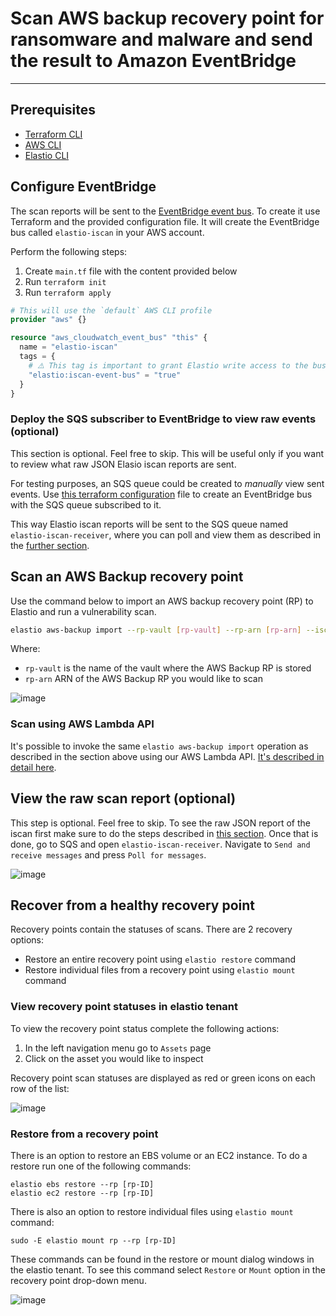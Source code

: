 # Scan AWS backup recovery point for ransomware and malware and send the result to Amazon EventBridge

---

## Prerequisites
- [Terraform CLI]
- [AWS CLI]
- [Elastio CLI]

## Configure EventBridge
The scan reports will be sent to the [EventBridge event bus]. To create it use Terraform and the provided configuration file. It will create the EventBridge bus called `elastio-iscan` in your AWS account.

Perform the following steps:
1. Create `main.tf` file with the content provided below
2. Run `terraform init`
3. Run `terraform apply`

```tf
# This will use the `default` AWS CLI profile
provider "aws" {}

resource "aws_cloudwatch_event_bus" "this" {
  name = "elastio-iscan"
  tags = {
    # ⚠️ This tag is important to grant Elastio write access to the bus
    "elastio:iscan-event-bus" = "true"
  }
}
```

### Deploy the SQS subscriber to EventBridge to view raw events (optional)

This section is optional. Feel free to skip. This will be useful only if you want to review what raw JSON Elasio iscan reports are sent.

For testing purposes, an SQS queue could be created to *manually* view sent events. Use [this terraform configuration](eventbridge-sqs.tf) file to create an EventBridge bus with the SQS queue subscribed to it.

This way Elastio iscan reports will be sent to the SQS queue named `elastio-iscan-receiver`, where you can poll and view them as described in the [further section](#view-the-raw-scan-report-optional).

## Scan an AWS Backup recovery point
Use the command below to import an AWS backup recovery point (RP) to Elastio and run a vulnerability scan.
```bash
elastio aws-backup import --rp-vault [rp-vault] --rp-arn [rp-arn] --iscan --send-event --event-bridge-bus elastio-iscan
```
Where:
- `rp-vault` is the name of the vault where the AWS Backup RP is stored
- `rp-arn` ARN of the AWS Backup RP you would like to scan

![image](https://user-images.githubusercontent.com/81738703/207306745-fa4a8708-a4cb-461c-b5a9-e7ae9495b488.png)

### Scan using AWS Lambda API

It's possible to invoke the same `elastio aws-backup import` operation as described in the section above using our AWS Lambda API. [It's described in detail here](elastio-lambda-api.md).

## View the raw scan report (optional)

This step is optional. Feel free to skip. To see the raw JSON report of the iscan first make sure to do the steps described in [this section](#deploy-the-sqs-subscriber-to-eventbridge-to-view-raw-events-optional). Once that is done, go to SQS and open `elastio-iscan-receiver`. Navigate to `Send and receive messages` and press `Poll for messages`.

![image](https://user-images.githubusercontent.com/81738703/207305818-66544b86-b4fb-4007-ad2a-e0c8e932e1bc.png)

## Recover from a healthy recovery point
Recovery points contain the statuses of scans. There are 2 recovery options:
- Restore an entire recovery point using `elastio restore` command
- Restore individual files from a recovery point using `elastio mount` command

### View recovery point statuses in elastio tenant
To view the recovery point status complete the following actions:
1. In the left navigation menu go to `Assets` page
2. Click on the asset you would like to inspect

Recovery point scan statuses are displayed as red or green icons on each row of the list:

![image](https://user-images.githubusercontent.com/81738703/207309210-1549e916-f358-4b2b-a34d-f122faa1f11d.png)

### Restore from a recovery point
There is an option to restore an EBS volume or an EC2 instance. To do a restore run one of the following commands:
```
elastio ebs restore --rp [rp-ID]
elastio ec2 restore --rp [rp-ID]
```

There is also an option to restore individual files using `elastio mount` command:
```
sudo -E elastio mount rp --rp [rp-ID]
```

These commands can be found in the restore or mount dialog windows in the elastio tenant. To see this command select `Restore` or `Mount` option in the recovery point drop-down menu.

![image](https://user-images.githubusercontent.com/81738703/207312410-aa03fb22-abd4-4975-ba87-0e9b2319727e.png)

[Terraform CLI]: https://developer.hashicorp.com/terraform/downloads?product_intent=terraform
[AWS CLI]: https://docs.aws.amazon.com/cli/latest/userguide/getting-started-install.html
[Elastio CLI]: https://docs.elastio.com/src/getting-started/install-cli
[EventBridge event bus]: https://docs.aws.amazon.com/eventbridge/latest/userguide/eb-event-bus.html
